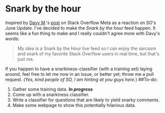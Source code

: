 # Snark by the hour
Inspired by [Davy M](https://meta.stackoverflow.com/users/7795130/davy-m).'s [post](https://meta.stackoverflow.com/questions/369938/now-that-we-can-detect-snark-what-are-we-planning-to-do-with-it) on Stack Overflow Meta as a reaction on SO's June Update. I've decided to make the _Snark by the hour_ feed happen.
It seems like a fun thing to make and I really couldn't agree more with Davy's words:
> My idea is a Snark by the Hour live feed so I can enjoy the sarcasm and snark of my favorite Stack Overflow users in real time, but that's just me.

If you happen to have a snarkiness-classifier (with a training set) laying around, feel free to let me now in an issue, or better yet; throw me a pull request. (_Yes, kind people of SO, I am hinting at you guys here._)
##To-do:
1. Gather some training data. **_In progress_**
2. Come up with a snarkiness classifier.
3. Write a classifier for questions that are likely to yield snarky comments.
4. Make some webpage to show this potentially hilarious data.